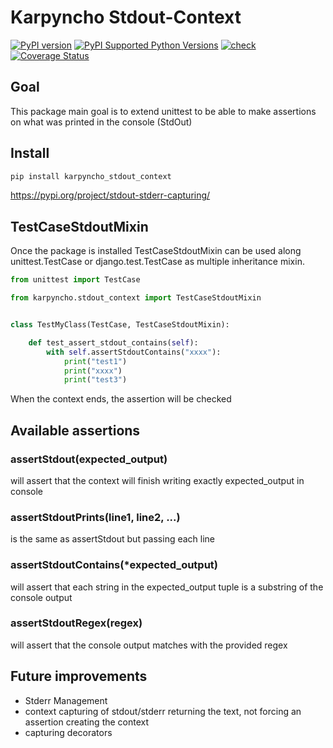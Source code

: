 # Karpyncho Stdout-Context

[![PyPI version](https://badge.fury.io/py/karpyncho-stdout-context.svg)](https://badge.fury.io/py/karpyncho-stdout-context)
[![PyPI Supported Python Versions](https://img.shields.io/pypi/pyversions/karpyncho-stdout-context.svg)](https://pypi.python.org/pypi/karpyncho-stdout-context/)
[![check](https://github.com/tox-dev/tox-gh/actions/workflows/check.yml/badge.svg)](https://github.com/tox-dev/tox-gh/actions/workflows/check.yml)
[![Coverage Status](https://coveralls.io/repos/github/karpyncho/stdout-context/badge.svg?branch=main)](https://coveralls.io/github/karpyncho/stdout-context?branch=main)

## Goal

This package main goal is to extend unittest to be able to make assertions on what was printed in the console (StdOut) 

## Install

```sh
pip install karpyncho_stdout_context
```

https://pypi.org/project/stdout-stderr-capturing/

## TestCaseStdoutMixin

Once the package is installed TestCaseStdoutMixin can be used along unittest.TestCase or django.test.TestCase as multiple inheritance mixin.

```python
from unittest import TestCase

from karpyncho.stdout_context import TestCaseStdoutMixin


class TestMyClass(TestCase, TestCaseStdoutMixin):

    def test_assert_stdout_contains(self):
        with self.assertStdoutContains("xxxx"):
            print("test1")
            print("xxxx")
            print("test3")
```

When the context ends, the assertion will be checked

## Available assertions

### assertStdout(expected_output)

will assert that the context will finish writing exactly expected_output in console 

### assertStdoutPrints(line1, line2, ...)

is the same as assertStdout but passing each line 

### assertStdoutContains(*expected_output)

will assert that each string in the expected_output tuple is a substring of the console output

### assertStdoutRegex(regex)

will assert that the console output matches with the provided regex

## Future improvements

 * Stderr Management
 * context capturing of stdout/stderr returning the text, not forcing an assertion creating the context
 * capturing decorators